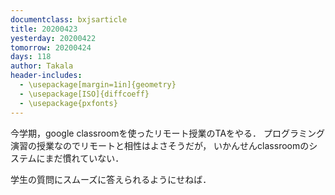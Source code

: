 ```yaml
---
documentclass: bxjsarticle
title: 20200423
yesterday: 20200422
tomorrow: 20200424
days: 118
author: Takala
header-includes:
  - \usepackage[margin=1in]{geometry}
  - \usepackage[ISO]{diffcoeff}
  - \usepackage{pxfonts}
---
```



今学期，google classroomを使ったリモート授業のTAをやる．
プログラミング演習の授業なのでリモートと相性はよさそうだが，
いかんせんclassroomのシステムにまだ慣れていない．


学生の質問にスムーズに答えられるようにせねば．